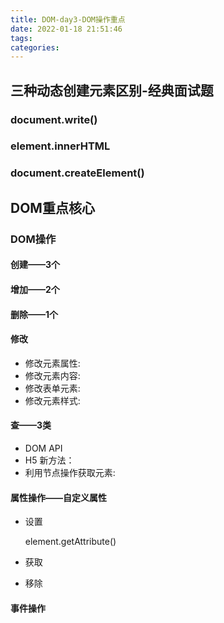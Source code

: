 ```yaml
---
title: DOM-day3-DOM操作重点
date: 2022-01-18 21:51:46
tags:
categories:
---
```


## 三种动态创建元素区别-经典面试题

### document.write()

### element.innerHTML

### document.createElement()

## DOM重点核心

### DOM操作

#### 创建——3个

#### 增加——2个

#### 删除——1个

#### 修改

- 修改元素属性:
- 修改元素内容:
- 修改表单元素:
- 修改元素样式:

#### 查——3类

- DOM API
- H5 新方法：
- 利用节点操作获取元素:

#### 属性操作——自定义属性

- 设置

  element.getAttribute()

- 获取

  

- 移除

#### 事件操作
